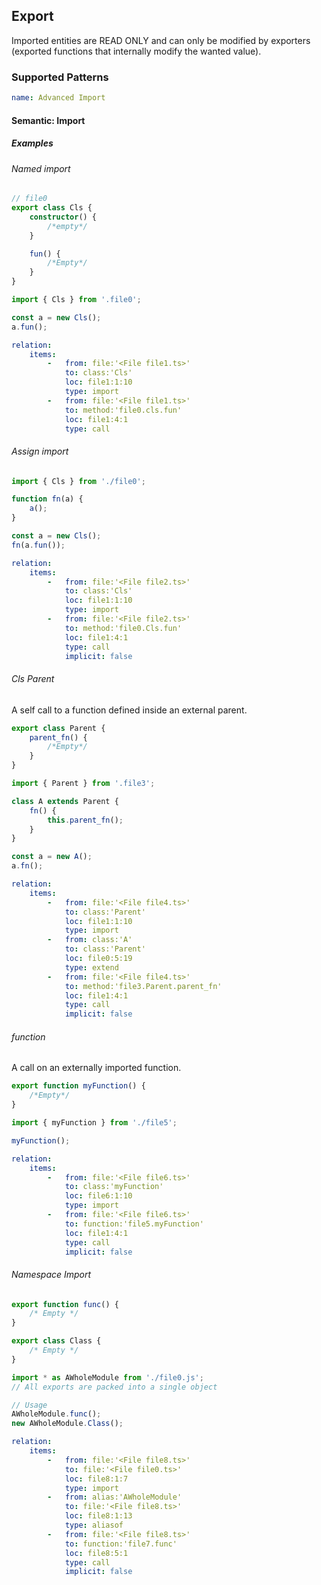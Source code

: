 ## Export
Imported entities are READ ONLY and can only be modified by exporters (exported functions that internally modify the wanted value).
### Supported Patterns

```yaml
name: Advanced Import
```
#### Semantic: Import

##### Examples

###### Named import
```ts
// file0
export class Cls {
    constructor() {
        /*empty*/
    }

    fun() {
        /*Empty*/
    }
}

``` 
```ts
import { Cls } from '.file0';

const a = new Cls();
a.fun();

```
```yaml
relation:
    items:
        -   from: file:'<File file1.ts>'
            to: class:'Cls'
            loc: file1:1:10
            type: import
        -   from: file:'<File file1.ts>'
            to: method:'file0.cls.fun'
            loc: file1:4:1
            type: call
```
###### Assign import
```ts
import { Cls } from './file0';

function fn(a) {
    a();
}

const a = new Cls();
fn(a.fun());

```
```yaml
relation:
    items:
        -   from: file:'<File file2.ts>'
            to: class:'Cls'
            loc: file1:1:10
            type: import
        -   from: file:'<File file2.ts>'
            to: method:'file0.Cls.fun'
            loc: file1:4:1
            type: call
            implicit: false
```
###### Cls Parent
A self call to a function defined inside an external parent.
```ts
export class Parent {
    parent_fn() {
        /*Empty*/
    }
}

```
```ts
import { Parent } from '.file3';

class A extends Parent {
    fn() {
        this.parent_fn();
    }
}

const a = new A();
a.fn();

```
```yaml
relation:
    items:
        -   from: file:'<File file4.ts>'
            to: class:'Parent'
            loc: file1:1:10
            type: import
        -   from: class:'A'
            to: class:'Parent'
            loc: file0:5:19
            type: extend
        -   from: file:'<File file4.ts>'
            to: method:'file3.Parent.parent_fn'
            loc: file1:4:1
            type: call
            implicit: false
```
###### function
A call on an externally imported function.
```ts
export function myFunction() {
    /*Empty*/
}

```
```ts
import { myFunction } from './file5';

myFunction();

```
```yaml
relation:
    items:
        -   from: file:'<File file6.ts>'
            to: class:'myFunction'
            loc: file6:1:10
            type: import
        -   from: file:'<File file6.ts>'
            to: function:'file5.myFunction'
            loc: file1:4:1
            type: call
            implicit: false
```
###### Namespace Import
```ts
export function func() {
    /* Empty */
}

export class Class {
    /* Empty */
}
```
```ts
import * as AWholeModule from './file0.js';
// All exports are packed into a single object

// Usage
AWholeModule.func();
new AWholeModule.Class();
```
```yaml
relation:
    items:
        -   from: file:'<File file8.ts>'
            to: file:'<File file0.ts>'
            loc: file8:1:7
            type: import
        -   from: alias:'AWholeModule'
            to: file:'<File file8.ts>'
            loc: file8:1:13
            type: aliasof
        -   from: file:'<File file8.ts>'
            to: function:'file7.func'
            loc: file8:5:1
            type: call
            implicit: false
```
